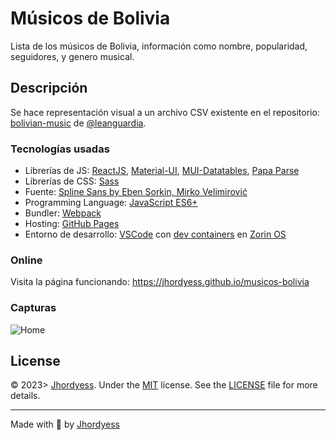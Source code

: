 # Músicos de Bolivia

Lista de los músicos de Bolivia, información como nombre, popularidad, seguidores, y genero musical.

## Descripción

Se hace representación visual a un archivo CSV existente en el repositorio: [bolivian-music](https://github.com/leanguardia/bolivian-music) de [@leanguardia](https://github.com/leanguardia).

### Tecnologías usadas

- Librerías de JS: [ReactJS](https://reactjs.org/), [Material-UI](https://mui.com/), [MUI-Datatables](https://github.com/gregnb/mui-datatables), [Papa Parse](https://www.papaparse.com/)
- Librerías de CSS: [Sass](https://sass-lang.com/)
- Fuente: [Spline Sans by Eben Sorkin, Mirko Velimirović](https://fonts.google.com/specimen/Spline+Sans)
- Programming Language: [JavaScript ES6+](https://developer.mozilla.org/en-US/docs/Web/JavaScript)
- Bundler: [Webpack](https://webpack.js.org/)
- Hosting: [GitHub Pages](https://pages.github.com/)
- Entorno de desarrollo: [VSCode](https://code.visualstudio.com/) con [dev containers](https://code.visualstudio.com/docs/remote/containers) en [Zorin OS](https://zorinos.com/)

### Online

Visita la página funcionando: <https://jhordyess.github.io/musicos-bolivia>

### Capturas

![Home](https://res.cloudinary.com/jhordyess/image/upload/v1679354454/musica-bolivia/Home.png)

## License

© 2023> [Jhordyess](https://github.com/jhordyess). Under the [MIT](https://choosealicense.com/licenses/mit/) license. See the [LICENSE](./LICENSE) file for more details.

---

Made with 💪 by [Jhordyess](https://www.jhordyess.com/)
